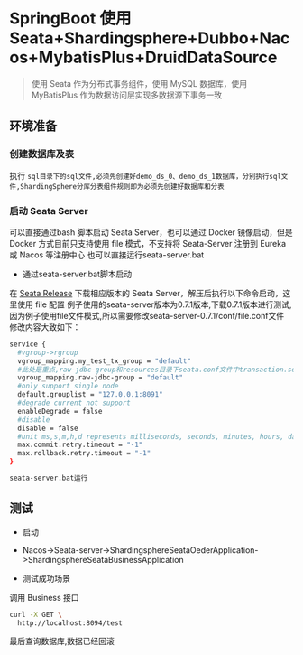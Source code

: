 # SpringBoot 使用 Seata+Shardingsphere+Dubbo+Nacos+MybatisPlus+DruidDataSource

> 使用 Seata 作为分布式事务组件，使用 MySQL 数据库，使用 MyBatisPlus 作为数据访问层实现多数据源下事务一致

## 环境准备

### 创建数据库及表

执行 `sql目录下的sql文件,必须先创建好demo_ds_0、demo_ds_1数据库，分别执行sql文件,ShardingSphere分库分表组件规则即为必须先创建好数据库和分表`

### 启动 Seata Server

可以直接通过bash 脚本启动 Seata Server，也可以通过 Docker 镜像启动，但是 Docker 方式目前只支持使用 file 模式，不支持将 Seata-Server 注册到 Eureka 或 Nacos 等注册中心
也可以直接运行seata-server.bat

- 通过seata-server.bat脚本启动

在 [Seata Release](https://github.com/seata/seata/releases) 下载相应版本的 Seata Server，解压后执行以下命令启动，这里使用 file 配置
例子使用的seata-server版本为0.7.1版本,下载0.7.1版本进行测试,因为例子使用file文件模式,所以需要修改seata-server-0.7.1/conf/file.conf文件 修改内容大致如下：

```bash
service {
  #vgroup->rgroup
  vgroup_mapping.my_test_tx_group = "default"
  #此处是重点,raw-jdbc-group和resources目录下seata.conf文件中transaction.service.group需要匹配,若seata-server服务端未配置该项,会出现TM/RM无法连接seata-server日志输出
  vgroup_mapping.raw-jdbc-group = "default"
  #only support single node
  default.grouplist = "127.0.0.1:8091"
  #degrade current not support
  enableDegrade = false
  #disable
  disable = false
  #unit ms,s,m,h,d represents milliseconds, seconds, minutes, hours, days, default permanent
  max.commit.retry.timeout = "-1"
  max.rollback.retry.timeout = "-1"
}
```

```bash
seata-server.bat运行
```

## 测试

- 启动
- Nacos->Seata-server->ShardingsphereSeataOederApplication->ShardingsphereSeataBusinessApplication

- 测试成功场景

调用 Business 接口

```bash
curl -X GET \
  http://localhost:8094/test
```

最后查询数据库,数据已经回滚

